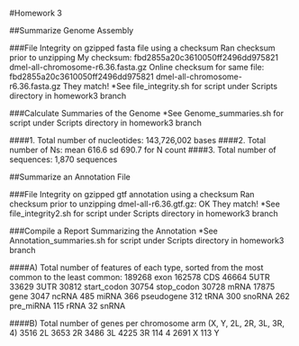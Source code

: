 #Homework 3 

##Summarize Genome Assembly 

###File Integrity on gzipped fasta file using a checksum 
Ran checksum prior to unzipping 
My checksum: fbd2855a20c3610050ff2496dd975821  dmel-all-chromosome-r6.36.fasta.gz 
Online checksum for same file: fbd2855a20c3610050ff2496dd975821  dmel-all-chromosome-r6.36.fasta.gz 
They match! 
*See file_integrity.sh for script under Scripts directory in homework3 branch 

###Calculate Summaries of the Genome
*See Genome_summaries.sh for script under Scripts directory in homework3 branch 

####1. Total number of nucleotides: 143,726,002 bases 
####2. Total number of Ns: mean 616.6 sd 690.7 for N count 
####3. Total number of sequences: 1,870 sequences 

##Summarize an Annotation File

###File Integrity on gzipped gtf annotation using a checksum
Ran checksum prior to unzipping 
dmel-all-r6.36.gtf.gz: OK
They match! 
*See file_integrity2.sh for script under Scripts directory in homework3 branch 

###Compile a Report Summarizing the Annotation
*See Annotation_summaries.sh for script under Scripts directory in homework3 branch 

####A) Total number of features of each type, sorted from the most common to the least common:
189268 exon
 162578 CDS
  46664 5UTR
  33629 3UTR
  30812 start_codon
  30754 stop_codon
  30728 mRNA
  17875 gene
   3047 ncRNA
    485 miRNA
    366 pseudogene
    312 tRNA
    300 snoRNA
    262 pre_miRNA
    115 rRNA
     32 snRNA

####B) Total number of genes per chromosome arm (X, Y, 2L, 2R, 3L, 3R, 4)
   3516 2L
   3653 2R
   3486 3L
   4225 3R
    114 4
   2691 X
    113 Y